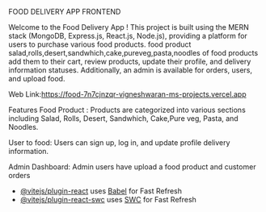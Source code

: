 FOOD DELIVERY APP FRONTEND

Welcome to the Food Delivery App ! This project is built using the MERN stack (MongoDB, Express.js, React.js, Node.js), providing a platform for users to purchase various food products. food product salad,rolls,desert,sandwhich,cake,pureveg,pasta,noodles of food products add them to their cart, review products, update their profile, and delivery information statuses. Additionally, an admin  is available for  orders, users, and upload food.

Web Link:https://food-7n7cjnzqr-vigneshwaran-ms-projects.vercel.app

Features
Food Product : Products are categorized into various sections including Salad, Rolls, Desert, Sandwhich, Cake,Pure veg, Pasta,  and Noodles.

User to food: Users can sign up, log in, and update profile delivery information.

Admin Dashboard: Admin users have upload a food product and customer orders
- [@vitejs/plugin-react](https://github.com/vitejs/vite-plugin-react/blob/main/packages/plugin-react/README.md) uses [Babel](https://babeljs.io/) for Fast Refresh
- [@vitejs/plugin-react-swc](https://github.com/vitejs/vite-plugin-react-swc) uses [SWC](https://swc.rs/) for Fast Refresh
